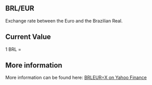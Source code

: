 ## BRL/EUR

Exchange rate between the Euro and the Brazilian Real.

## Current Value

1 BRL = <Value topic="finance/stock-exchange/currency/BRL/EUR" decimals="3" unit="EUR"/>

## More information

More information can be found here: [BRLEUR=X on Yahoo Finance](https://finance.yahoo.com/quote/BRLEUR=X/)

